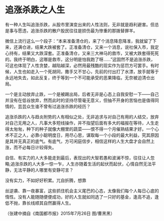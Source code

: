 # 追涨杀跌之人生

有一种人生叫追涨杀跌，从股市里演变出来的人性法则，无非就是趋利避害。但总是事与愿违，追涨杀跌的散户股民往往是损伤最为惨重的那拨替罪羊。 

微信上流行这么一个段子：“本来准备清仓的，来了个消息降息降准，我就留了下来，还满仓进，结果大跌被套了。正准备清仓，又来一个消息，说社保入市，我定心持有，结果又大跌深套。正准备清仓，又来三大神马的救市，又被大跌套得死死的。我终于明白，这哪是救市，这分明是怕我跑了呀……”这固然不是追涨杀跌，可这也体现了人性贪婪，越陷越深，必然用最残酷的现实作为惩罚方可罢手。有时候，人生也如走入一个死胡同，撒手又不甘心，先前的付出打了水漂，放手就等于永远地失去，如此反复，终于等到一个不可能承受的恶果降临，无奈被迫清仓出局。 

一个是主动放弃止跌，一个是被踢出局，后者无非是心态上自我安慰一下——自己并没有在低谷放弃，然而此时的坚持尽管毫无意义，但抽不开身的苦恼也是值得同情的，芸芸众生谁不曾有过追涨杀跌的经历？ 

追涨杀跌的人与趋炎附势的人有相似之处，无非追求与对自己有用的人结交，放弃对自己无用之人，凡事大多短线操作，并不指望后面有多大的福报在等待，人生走得太匆匆，种下的种子就像大棚里的蔬菜——恨不得一个月催熟结果才好。一个心术不正之人，必靠小聪明度日，用尽心思，谋取每一个小段的最大利益，究其原因是其并无真正的底气。有底气，方可闲庭信步，相信这样的人生大盘才会自然上涨，而不必每日计较得失。 

自信、有实力的人大多能走到最后，表现出的大智若愚和波澜不惊，往往让人忽略;追涨杀跌的人大多一惊一乍，人生亦随着生活的起伏而起伏，心情自然无法平静，无法平静的人哪里有安静可言？ 

没有实力，不如好好积累。兀自折腾，想靠 

丝逆袭、靠一夜暴富，这些抓住机会主义尾巴的心态，太像我们每个人每日心底的惰性。没有人能随随便便成功，好的人生就如同选了一只好的基金，逢高不追，逢低不抛，靠长线顺其自然赢得人生。 

（张建中摘自《南国都市报》2015年7月26日 图/曹黑黑）
